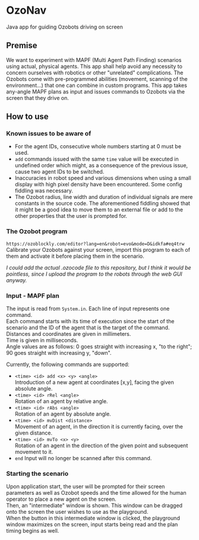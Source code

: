 # OzoNav
Java app for guiding Ozobots driving on screen

## Premise
We want to experiment with MAPF (Multi Agent Path Finding) scenarios using actual, physical agents. This app shall help avoid any necessity to concern ourselves with robotics or other "unrelated" complications. The Ozobots come with pre-programmed abilities (movement, scanning of the environment...) that one can combine in custom programs. This app takes any-angle MAPF plans as input and issues commands to Ozobots via the screen that they drive on.

## How to use

### Known issues to be aware of
- For the agent IDs, consecutive whole numbers starting at 0 must be used.
- `add` commands issued with the same `time` value will be executed in undefined order which might, as a consequence of the previous issue, cause two agent IDs to be switched.
- Inaccuracies in robot speed and various dimensions when using a small display with high pixel density have been encountered. Some config fiddling was necessary.  
- The Ozobot radius, line width and duration of individual signals are mere constants in the source code. The aforementioned fiddling showed that it might be a good idea to move them to an external file or add to the other properties that the user is prompted for.

### The Ozobot program
`https://ozoblockly.com/editor?lang=en&robot=evo&mode=D&idkfa#eq4trw`  
Calibrate your Ozobots against your screen, import this program to each of them and activate it before placing them in the scenario.  

*I could add the actual .ozocode file to this repository, but I think it would be pointless, since I upload the program to the robots through the web GUI anyway.*  

### Input - MAPF plan
The input is read from `System.in`. Each line of input represents one command.  
Each command starts with its time of execution since the start of the scenario and the ID of the agent that is the target of the command.  
Distances and coordinates are given in millimeters.  
Time is given in milliseconds.  
Angle values are as follows: 0 goes straight with increasing x, "to the right"; 90 goes straight with increasing y, "down".  

Currently, the following commands are supported:  
 - `<time> <id> add <x> <y> <angle>`  
 Introduction of a new agent at coordinates [x,y], facing the given absolute angle.  
 - `<time> <id> rRel <angle>`  
 Rotation of an agent by relative angle.
 - `<time> <id> rAbs <angle>`  
 Rotation of an agent by absolute angle.
 - `<time> <id> mvDist <distance>`  
 Movement of an agent, in the direction it is currently facing, over the given distance.
 - `<time> <id> mvTo <x> <y>`  
 Rotation of an agent in the direction of the given point and subsequent movement to it.  
 - `end`
 Input will no longer be scanned after this command.
 
 ### Starting the scenario
 Upon application start, the user will be prompted for their screen parameters as well as Ozobot speeds and the time allowed for the human operator to place a new agent on the screen.  
 Then, an "intermediate" window is shown. This window can be dragged onto the screen the user wishes to use as the playground.  
 When the button in this intermediate window is clicked, the playground window maximizes on the screen, input starts being read and the plan timing begins as well.  
